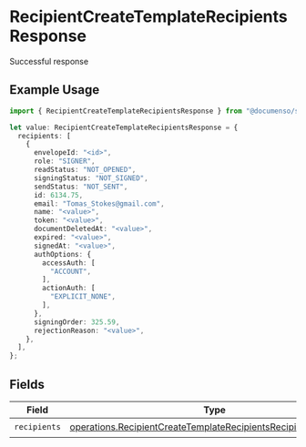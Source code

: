 # RecipientCreateTemplateRecipientsResponse

Successful response

## Example Usage

```typescript
import { RecipientCreateTemplateRecipientsResponse } from "@documenso/sdk-typescript/models/operations";

let value: RecipientCreateTemplateRecipientsResponse = {
  recipients: [
    {
      envelopeId: "<id>",
      role: "SIGNER",
      readStatus: "NOT_OPENED",
      signingStatus: "NOT_SIGNED",
      sendStatus: "NOT_SENT",
      id: 6134.75,
      email: "Tomas_Stokes@gmail.com",
      name: "<value>",
      token: "<value>",
      documentDeletedAt: "<value>",
      expired: "<value>",
      signedAt: "<value>",
      authOptions: {
        accessAuth: [
          "ACCOUNT",
        ],
        actionAuth: [
          "EXPLICIT_NONE",
        ],
      },
      signingOrder: 325.59,
      rejectionReason: "<value>",
    },
  ],
};
```

## Fields

| Field                                                                                                                                            | Type                                                                                                                                             | Required                                                                                                                                         | Description                                                                                                                                      |
| ------------------------------------------------------------------------------------------------------------------------------------------------ | ------------------------------------------------------------------------------------------------------------------------------------------------ | ------------------------------------------------------------------------------------------------------------------------------------------------ | ------------------------------------------------------------------------------------------------------------------------------------------------ |
| `recipients`                                                                                                                                     | [operations.RecipientCreateTemplateRecipientsRecipientResponse](../../models/operations/recipientcreatetemplaterecipientsrecipientresponse.md)[] | :heavy_check_mark:                                                                                                                               | N/A                                                                                                                                              |